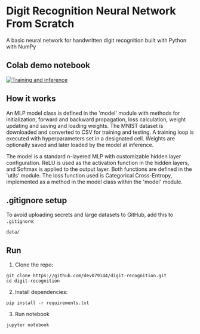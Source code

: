 # Digit Recognition Neural Network From Scratch

A basic neural network for handwritten digit recognition built with Python with NumPy

## Colab demo notebook

[![Training and inference](https://colab.research.google.com/assets/colab-badge.svg)](https://colab.research.google.com/github/dev079144/digit-recognition/blob/main/notebooks/demo.ipynb)

## How it works

An MLP model class is defined in the 'model' module with methods for initialization, forward and backward propagation, loss calculation, weight updating and saving and loading weights. The MNIST dataset is downloaded and converted to CSV for training and testing. A training loop is executed with hyperparameters set in a designated cell. Weights are optionally saved and later loaded by the model at inference.

The model is a standard n-layered MLP with customizable hidden layer configuration. ReLU is used as the activation function in the hidden layers, and Softmax is applied to the output layer. Both functions are defined in the 'utils' module. The loss function used is Categorical Cross-Entropy, implemented as a method in the model class within the 'model' module.

## .gitignore setup

To avoid uploading secrets and large datasets to GitHub, add this to `.gitignore`:
```
data/
```

## Run

1. Clone the repo:
```
git clone https://github.com/dev079144/digit-recognition.git
cd digit-recognition
```

2. Install dependencies:
```
pip install -r requirements.txt
```

3. Run notebook
```
jupyter notebook
```